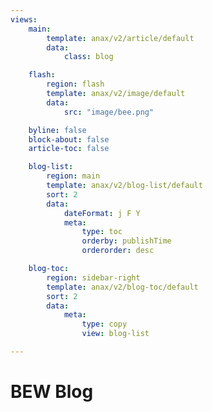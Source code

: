 ```yaml
---
views:
    main:
        template: anax/v2/article/default
        data:
            class: blog

    flash:
        region: flash
        template: anax/v2/image/default
        data:
            src: "image/bee.png"        

    byline: false
    block-about: false
    article-toc: false

    blog-list:
        region: main
        template: anax/v2/blog-list/default
        sort: 2
        data:
            dateFormat: j F Y
            meta:
                type: toc
                orderby: publishTime
                orderorder: desc

    blog-toc:
        region: sidebar-right
        template: anax/v2/blog-toc/default
        sort: 2
        data:
            meta:
                type: copy
                view: blog-list

---
```

BEW Blog
===========================
